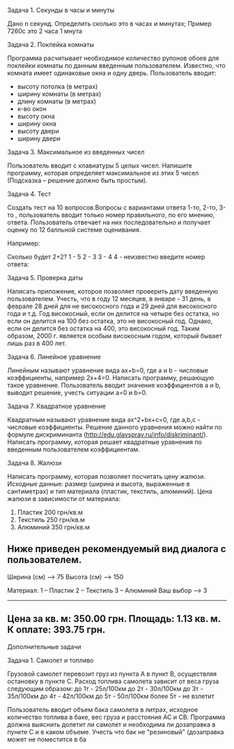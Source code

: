 Задача 1. Секунды в часы и минуты

Дано n секунд. Определить сколько это в часах и минутах;
Пример
7260с это 2 часа 1 мнута

Задача 2. Поклейка комнаты

Программа расчитывает необходимое количество рулонов
обоев для поклейки комнаты по данным введенным пользователем.
Известно, что комната имеет одинаковые окна и одну дверь.
Пользователь вводит:
 - высоту потолка (в метрах)
 - ширину комнаты (в метрах)
 - длину комнаты (в метрах)
 - к-во окон
 - высоту окна
 - ширину окна
 - высоту двери
 - ширину двери

Задача 3. Максимальное из введенных чисел 

Пользователь вводит с клавиатуры 5 целых чисел. Напишите программу, которая
определяет максимальное из этих 5 чисел (Подсказка – решение должно быть простым).

Задача 4. Тест

Создать тест на 10 вопросов.Вопросы с вариантами ответа 1-то, 2-то, 3-то ,
 пользователь вводит только номер правильного, по его мнению, ответа. 
Пользователь отвечает на них последовательно и получает оценку по 12 балльной системе оценивания.

Например:

Сколько будет 2+2?
1 - 5
2 - 3
3 - 4
4 - неизвестно
введите номер ответа:


Задача 5. Проверка даты

Написать приложение, которое позволяет проверить дату введенную пользователем. Учесть, что в году 12 месяцев, в январе - 31 день, в феврале 28 дней для не високосного года и 29 дней для високосного года и т.д.
Год високосный, если он делится на четыре без остатка, но если он делится на 100 без остатка, это не високосный год. Однако, если он делится без остатка на 400, это високосный год. Таким образом, 2000 г. является особым високосным годом, который бывает лишь раз в 400 лет.

Задача 6. Линейное уравнение

Линейным называют уравнение вида ax+b=0, где a и b - числовые коэффициенты,
например 2x+4=0. Написать программу, решающую такое уравнение.
Пользователь вводит значение коэффициентов a и b,
выводит решение, учесть ситуации a=0 и b=0.

Задача 7. Квадратное уравнение

Квадратным называют уравнение вида ax^2+bx+c=0, где a,b,c - числовые коэффициенты. Решение данного уравнения можно найти по формуле дискриминанта (http://edu.glavsprav.ru/info/diskriminant/). Написать программу, которая решает квадратные уравнения по введенным пользователем коэффициентам.

Задача 8. Жалюзи

Написать программу, которая позволяет посчитать цену жалюзи. Исходные данные: размер (ширина и высота, выраженные в сантиметрах) и тип материала (пластик, текстиль, алюминий).
Цена жалюзи в зависимости от материала:
1. Пластик 200 грн/кв.м
2. Текстиль 250 грн/кв.м
3. Алюминий 350 грн/кв.м

Ниже приведен рекомендуемый вид диалога с пользователем.
-----------------------------------------------------------------
Ширина (см) –> 75
Высота (см) –> 150

Материал:
1 – Пластик
2 – Текстиль
3 – Алюминий
Ваш выбор –> 3

-----------------------------
Цена за кв. м: 350.00 грн.
Площадь: 1.13 кв. м.
К оплате: 393.75 грн.
-----------------------------------------------------------------


Дополнительные задачи

Задача 1. Самолет и топливо 

Грузовой самолет перевозит груз из пункта A в пункт B, осуществляя остановку в пункте C. 
Расход топлива самолета зависит от веса груза следующим образом:
до 1т - 25л/100км
до 2т - 30л/100км
до 3т - 35л/100км
до 4т - 42л/100км
до 5т - 50л/100км
более 5т - не взлетит

Пользователь вводит объем бака самолета в литрах, исходное количество топлива в баке, вес груза и расстояния AC и CB.
Программа должна выяснить долетит ли самолет и необходима ли дозаправка в пункте C и в каком объеме. Учесть что бак не "резиновый" (дозаправка может не поместится в ба